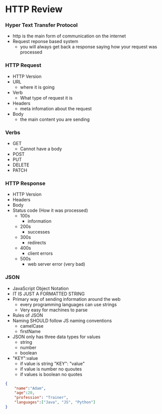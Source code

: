 # HTTP Review
### Hyper Text Transfer Protocol
- http is the main form of communication on the internet
- Request reponse based system
    - you will always get back a response saying how your request was processed

### HTTP Request
- HTTP Version
- URL
    - where it is going
- Verb
    - What type of request it is
- Headers
    - meta infomation about the request
- Body
    - the main content you are sending

### Verbs
- GET
    - Cannot have a body
- POST
- PUT
- DELETE
- PATCH

### HTTP Response
- HTTP Version
- Headers
- Body
- Status code (How it was processed)
    - 100s
        - information
    - 200s
        - successes
    - 300s
        - redirects
    - 400s
        - client errors
    - 500s
        - web server error (very bad)

### JSON
- JavaScript Object Notation
- IT IS JUST A FORMATTED STRING
- Primary way of sending information around the web
    - every programming languages can use strings
    - Very easy for machines to parse
- Rules of JSON
- Naming SHOULD follow JS naming conventions
    - camelCase
    - firstName
- JSON only has three data types for values
    - string
    - number
    - boolean
- "KEY":value
    - if value is string "KEY": "value"
    - if value is number no quoutes
    - if values is boolean no quotes

```json
{
    "name":"Adam",
    "age":20,
    "profession": "Trainer", 
    "languages":["Java", "JS", "Python"]
}
```

